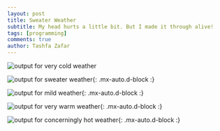 ```yaml
---
layout: post
title: Sweater Weather
subtitle: My head hurts a little bit. But I made it through alive!
tags: [programming]
comments: true
author: Tashfa Zafar
---
```


![output for very cold weather](https://tashfaaa.github.io/assets/img/antarctica.jpg)

![output for sweater weather](https://tashfaaa.github.io/assets/img/sweater.jpg){: .mx-auto.d-block :}

![output for mild weather](https://tashfaaa.github.io/assets/img/mild.jpg){: .mx-auto.d-block :}

![output for very warm weather](https://tashfaaa.github.io/assets/img/lava.jpg){: .mx-auto.d-block :}

![output for concerningly hot weather](https://tashfaaa.github.io/assets/img/apocalypse.jpg){: .mx-auto.d-block :}
